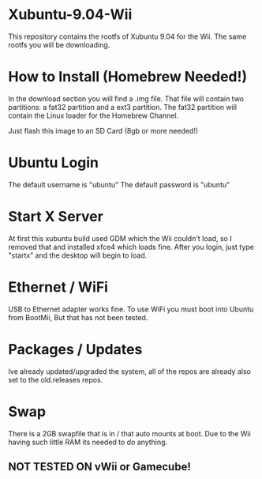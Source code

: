 # Xubuntu-9.04-Wii

This repository contains the rootfs of Xubuntu 9.04 for the Wii. The same rootfs you will be downloading.

# How to Install (Homebrew Needed!)
In the download section you will find a .img file. That file will contain two partitions: a fat32 partition and a ext3 partition. The fat32 partition will contain the Linux loader for the Homebrew Channel.

Just flash this image to an SD Card (8gb or more needed!)

# Ubuntu Login
The default username is "ubuntu"
The default password is "ubuntu"

# Start X Server
At first this xubuntu build used GDM which the Wii couldn't load, so I removed that and installed xfce4 which loads fine.
After you login, just type "startx" and the desktop will begin to load.

# Ethernet / WiFi
USB to Ethernet adapter works fine. To use WiFi you must boot into Ubuntu from BootMii, But that has not been tested.

# Packages / Updates
Ive already updated/upgraded the system, all of the repos are already also set to the old.releases repos.

# Swap
There is a 2GB swapfile that is in / that auto mounts at boot. Due to the Wii having such little RAM its needed to do anything.

## NOT TESTED ON vWii or Gamecube!

